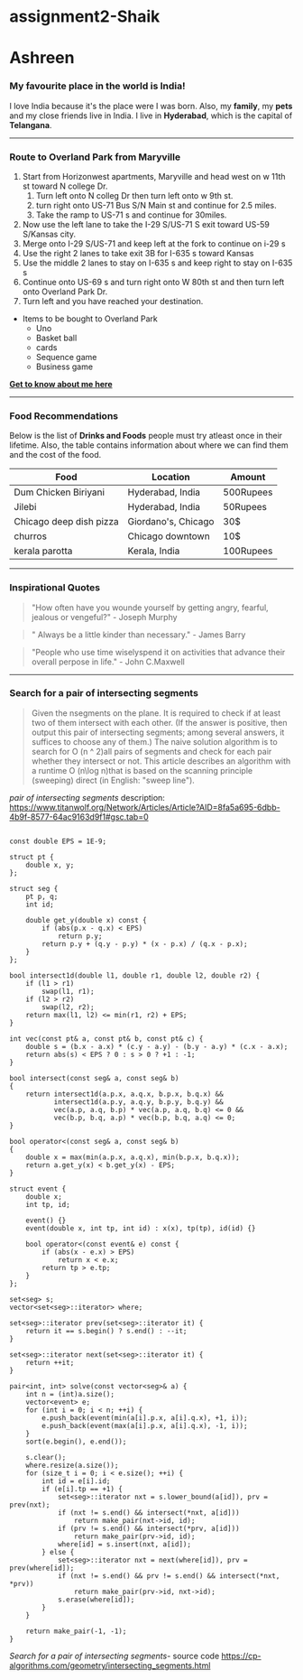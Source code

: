 # assignment2-Shaik

# Ashreen

### My favourite place in the world is India!

I love India because it's the place were I was born.
Also, my **family**, my **pets** and my close friends live in India.
I live in **Hyderabad**, which is the capital of **Telangana**.

***

### Route to Overland Park from Maryville

1.  Start from Horizonwest apartments, Maryville and head west on w 11th st toward N college Dr.
    1. Turn left onto N colleg Dr then turn left onto w 9th st.
    2. turn right onto US-71 Bus S/N Main st and continue for 2.5 miles.
    3. Take the ramp to US-71 s and continue for 30miles.
1.  Now use the left lane to take the I-29 S/US-71 S exit toward US-59 S/Kansas city.
2.  Merge onto I-29 S/US-71 and keep left at the fork to continue on i-29 s
3.  Use the right 2 lanes to take exit 3B for I-635 s toward Kansas
4.  Use the middle 2 lanes to stay on I-635 s and keep right to stay on I-635 s
5.  Continue onto US-69 s and turn right onto W 80th st and then turn left onto Overland Park Dr.
6.  Turn left and you have reached your destination.
*   Items to be bought to Overland Park   
    *  Uno
    *  Basket ball
    *  cards
    *  Sequence game
    *  Business game

**[Get to know about me here](AboutMe.md)**



***

### Food Recommendations

Below is the list of **Drinks and Foods** people must try atleast once in their lifetime.
Also, the table contains information about where we can find them and the cost of the food.

| Food   | Location   | Amount |
| ----   | ---------  | ------ |
| Dum Chicken Biriyani| Hyderabad, India|500Rupees| 
| Jilebi | Hyderabad, India | 50Rupees |
| Chicago deep dish pizza | Giordano's, Chicago | 30$ |
|  churros |  Chicago downtown |  10$  |
| kerala parotta | Kerala, India | 100Rupees |


***
### Inspirational Quotes

>"How often have you wounde yourself by getting angry, fearful, jealous or vengeful?" - Joseph Murphy

>" Always be a little kinder than necessary." - James Barry

>"People who use time wiselyspend it on activities that advance their overall perpose in life." - John C.Maxwell


***
### Search for a pair of intersecting segments


> Given the nsegments on the plane. It is required to check if at least two of them intersect with each other. (If the answer is positive, then output this pair of intersecting segments; among several answers, it suffices to choose any of them.)
The naive solution algorithm is to search for O (n ^ 2)all pairs of segments and check for each pair whether they intersect or not. This article describes an algorithm with a runtime O (n\log n)that is based on the scanning principle (sweeping) direct (in English: "sweep line").


*pair of intersecting segments* description: <https://www.titanwolf.org/Network/Articles/Article?AID=8fa5a695-6dbb-4b9f-8577-64ac9163d9f1#gsc.tab=0>

```

const double EPS = 1E-9;

struct pt {
    double x, y;
};

struct seg {
    pt p, q;
    int id;

    double get_y(double x) const {
        if (abs(p.x - q.x) < EPS)
            return p.y;
        return p.y + (q.y - p.y) * (x - p.x) / (q.x - p.x);
    }
};

bool intersect1d(double l1, double r1, double l2, double r2) {
    if (l1 > r1)
        swap(l1, r1);
    if (l2 > r2)
        swap(l2, r2);
    return max(l1, l2) <= min(r1, r2) + EPS;
}

int vec(const pt& a, const pt& b, const pt& c) {
    double s = (b.x - a.x) * (c.y - a.y) - (b.y - a.y) * (c.x - a.x);
    return abs(s) < EPS ? 0 : s > 0 ? +1 : -1;
}

bool intersect(const seg& a, const seg& b)
{
    return intersect1d(a.p.x, a.q.x, b.p.x, b.q.x) &&
           intersect1d(a.p.y, a.q.y, b.p.y, b.q.y) &&
           vec(a.p, a.q, b.p) * vec(a.p, a.q, b.q) <= 0 &&
           vec(b.p, b.q, a.p) * vec(b.p, b.q, a.q) <= 0;
}

bool operator<(const seg& a, const seg& b)
{
    double x = max(min(a.p.x, a.q.x), min(b.p.x, b.q.x));
    return a.get_y(x) < b.get_y(x) - EPS;
}

struct event {
    double x;
    int tp, id;

    event() {}
    event(double x, int tp, int id) : x(x), tp(tp), id(id) {}

    bool operator<(const event& e) const {
        if (abs(x - e.x) > EPS)
            return x < e.x;
        return tp > e.tp;
    }
};

set<seg> s;
vector<set<seg>::iterator> where;

set<seg>::iterator prev(set<seg>::iterator it) {
    return it == s.begin() ? s.end() : --it;
}

set<seg>::iterator next(set<seg>::iterator it) {
    return ++it;
}

pair<int, int> solve(const vector<seg>& a) {
    int n = (int)a.size();
    vector<event> e;
    for (int i = 0; i < n; ++i) {
        e.push_back(event(min(a[i].p.x, a[i].q.x), +1, i));
        e.push_back(event(max(a[i].p.x, a[i].q.x), -1, i));
    }
    sort(e.begin(), e.end());

    s.clear();
    where.resize(a.size());
    for (size_t i = 0; i < e.size(); ++i) {
        int id = e[i].id;
        if (e[i].tp == +1) {
            set<seg>::iterator nxt = s.lower_bound(a[id]), prv = prev(nxt);
            if (nxt != s.end() && intersect(*nxt, a[id]))
                return make_pair(nxt->id, id);
            if (prv != s.end() && intersect(*prv, a[id]))
                return make_pair(prv->id, id);
            where[id] = s.insert(nxt, a[id]);
        } else {
            set<seg>::iterator nxt = next(where[id]), prv = prev(where[id]);
            if (nxt != s.end() && prv != s.end() && intersect(*nxt, *prv))
                return make_pair(prv->id, nxt->id);
            s.erase(where[id]);
        }
    }

    return make_pair(-1, -1);
}

```

*Search for a pair of intersecting segments*- source code <https://cp-algorithms.com/geometry/intersecting_segments.html>






